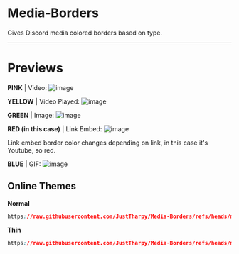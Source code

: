# Media-Borders
Gives Discord media colored borders based on type.

--------------------------------------------------------------------------------------------------------

# Previews
**PINK** | Video:
![image](https://github.com/user-attachments/assets/7cdcca00-d4f5-49a4-acb3-ad5ca17bde1a)

**YELLOW** | Video Played:
![image](https://github.com/user-attachments/assets/3fb578f9-6fe7-4695-a331-ac8211997a7d)

**GREEN** | Image:
![image](https://github.com/user-attachments/assets/e56d3f8b-b64f-4764-a2d9-bee950fd2b22)

**RED (in this case)** | Link Embed:
![image](https://github.com/user-attachments/assets/8d3b5e10-01d6-404b-98df-2002a89f2ca9)

Link embed border color changes depending on link, in this case it's Youtube, so red.

**BLUE** | GIF:
![image](https://github.com/user-attachments/assets/d409ba63-3ee0-44c7-b5dd-93de7defba33)


Online Themes
-
**Normal**

```CSS
https://raw.githubusercontent.com/JustTharpy/Media-Borders/refs/heads/main/Media%20Borders.css
```

**Thin**
```CSS
https://raw.githubusercontent.com/JustTharpy/Media-Borders/refs/heads/main/Media%20Borders%20-%20Thin.css
```
